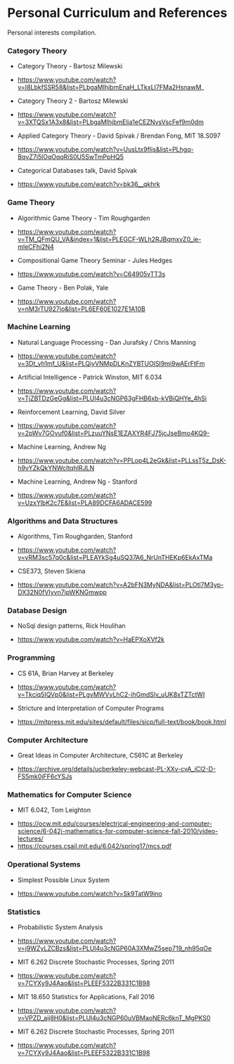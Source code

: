 # Personal Curriculum and References
  
Personal interests compilation.  
    
### Category Theory
  
- Category Theory - Bartosz Milewski  
 * https://www.youtube.com/watch?v=I8LbkfSSR58&list=PLbgaMIhjbmEnaH_LTkxLI7FMa2HsnawM_

- Category Theory 2 - Bartosz Milewski  
 * https://www.youtube.com/watch?v=3XTQSx1A3x8&list=PLbgaMIhjbmElia1eCEZNvsVscFef9m0dm

- Applied Category Theory - David Spivak / Brendan Fong, MIT 18.S097  
 * https://www.youtube.com/watch?v=UusLtx9fIjs&list=PLhgq-BqyZ7i5lOqOqqRiS0U5SwTmPpHQ5

- Categorical Databases talk, David Spivak  
 * https://www.youtube.com/watch?v=bk36__qkhrk

### Game Theory  
  
- Algorithmic Game Theory - Tim Roughgarden  
 * https://www.youtube.com/watch?v=TM_QFmQU_VA&index=1&list=PLEGCF-WLh2RJBqmxvZ0_ie-mleCFhi2N4

- Compositional Game Theory Seminar - Jules Hedges  
 * https://www.youtube.com/watch?v=C64905vTT3s

- Game Theory - Ben Polak, Yale
 * https://www.youtube.com/watch?v=nM3rTU927io&list=PL6EF60E1027E1A10B

### Machine Learning
  
- Natural Language Processing - Dan Jurafsky / Chris Manning  
 * https://www.youtube.com/watch?v=3Dt_yh1mf_U&list=PLQiyVNMpDLKnZYBTUOlSI9mi9wAErFtFm

- Artificial Intelligence - Patrick Winston, MIT 6.034  
 * https://www.youtube.com/watch?v=TjZBTDzGeGg&list=PLUl4u3cNGP63gFHB6xb-kVBiQHYe_4hSi

- Reinforcement Learning, David Silver  
 * https://www.youtube.com/watch?v=2pWv7GOvuf0&list=PLzuuYNsE1EZAXYR4FJ75jcJseBmo4KQ9-

- Machine Learning, Andrew Ng  
 * https://www.youtube.com/watch?v=PPLop4L2eGk&list=PLLssT5z_DsK-h9vYZkQkYNWcItqhlRJLN

- Machine Learning, Andrew Ng - Stanford    
 * https://www.youtube.com/watch?v=UzxYlbK2c7E&list=PLA89DCFA6ADACE599

### Algorithms and Data Structures

- Algorithms, Tim Roughgarden, Stanford
 * https://www.youtube.com/watch?v=yRM3sc57q0c&list=PLEAYkSg4uSQ37A6_NrUnTHEKp6EkAxTMa
 
- CSE373, Steven Skiena
 * https://www.youtube.com/watch?v=A2bFN3MyNDA&list=PLOtl7M3yp-DX32N0fVIyvn7ipWKNGmwpp
 
### Database Design

- NoSql design patterns, Rick Houlihan
 * https://www.youtube.com/watch?v=HaEPXoXVf2k
 
### Programming

 - CS 61A, Brian Harvey at Berkeley
  * https://www.youtube.com/watch?v=Tkciq5IQVp0&list=PLgvMWVyLhC2-ihGmdSlv_uUK8xTZTctWI
 
 - Stricture and Interpretation of Computer Programs
  * https://mitpress.mit.edu/sites/default/files/sicp/full-text/book/book.html
  
### Computer Architecture

 - Great Ideas in Computer Architecture, CS61C at Berkeley
  * https://archive.org/details/ucberkeley-webcast-PL-XXv-cvA_iCl2-D-FS5mk0jFF6cYSJs
  
### Mathematics for Computer Science
 
 - MIT 6.042, Tom Leighton
  * https://ocw.mit.edu/courses/electrical-engineering-and-computer-science/6-042j-mathematics-for-computer-science-fall-2010/video-lectures/
  * https://courses.csail.mit.edu/6.042/spring17/mcs.pdf

### Operational Systems

 - Simplest Possible Linux System
  * https://www.youtube.com/watch?v=Sk9TatW9ino

### Statistics

 - Probabilistic System Analysis
  * https://www.youtube.com/watch?v=j9WZyLZCBzs&list=PLUl4u3cNGP60A3XMwZ5sep719_nh95qOe
  
 - MIT 6.262 Discrete Stochastic Processes, Spring 2011
  * https://www.youtube.com/watch?v=7CYXy9J4Aao&list=PLEEF5322B331C1B98
  
 - MIT 18.650 Statistics for Applications, Fall 2016
  * https://www.youtube.com/watch?v=VPZD_aij8H0&list=PLUl4u3cNGP60uVBMaoNERc6knT_MgPKS0
  
 - MIT 6.262 Discrete Stochastic Processes, Spring 2011
  * https://www.youtube.com/watch?v=7CYXy9J4Aao&list=PLEEF5322B331C1B98
